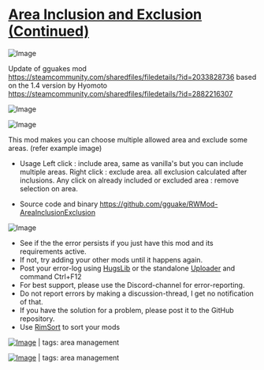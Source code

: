 # [Area Inclusion and Exclusion (Continued)](https://steamcommunity.com/sharedfiles/filedetails/?id=3371333807)

![Image](https://i.imgur.com/buuPQel.png)

Update of gguakes mod https://steamcommunity.com/sharedfiles/filedetails/?id=2033828736
based on the 1.4 version by Hyomoto https://steamcommunity.com/sharedfiles/filedetails/?id=2882216307

![Image](https://i.imgur.com/pufA0kM.png)
	
![Image](https://i.imgur.com/Z4GOv8H.png)

This mod makes you can choose multiple allowed area and exclude some areas.
(refer example image)

- Usage
Left click : include area, same as vanilla's but you can include multiple areas.
Right click : exclude area. all exclusion calculated after inclusions.
Any click on already included or excluded area : remove selection on area.


- Source code and binary
https://github.com/gguake/RWMod-AreaInclusionExclusion

![Image](https://i.imgur.com/PwoNOj4.png)



-  See if the the error persists if you just have this mod and its requirements active.
-  If not, try adding your other mods until it happens again.
-  Post your error-log using [HugsLib](https://steamcommunity.com/workshop/filedetails/?id=818773962) or the standalone [Uploader](https://steamcommunity.com/sharedfiles/filedetails/?id=2873415404) and command Ctrl+F12
-  For best support, please use the Discord-channel for error-reporting.
-  Do not report errors by making a discussion-thread, I get no notification of that.
-  If you have the solution for a problem, please post it to the GitHub repository.
-  Use [RimSort](https://github.com/RimSort/RimSort/releases/latest) to sort your mods

 

[![Image](https://img.shields.io/github/v/release/emipa606/AreaInclusionAndExclusion?label=latest%20version&style=plastic&color=9f1111&labelColor=black)](https://steamcommunity.com/sharedfiles/filedetails/changelog/) | tags: area management 

[![Image](https://img.shields.io/github/v/release/emipa606/AreaInclusionAndExclusion?label=latest%20version&style=plastic&color=9f1111&labelColor=black)](https://steamcommunity.com/sharedfiles/filedetails/changelog/3371333807) | tags: area management
